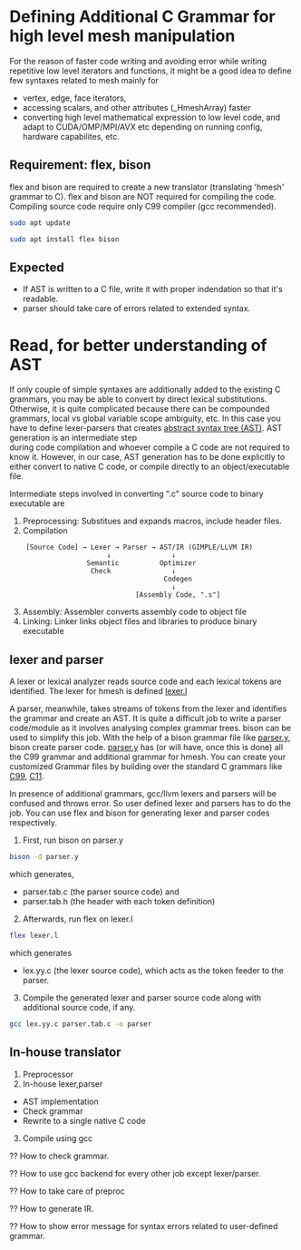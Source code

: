 # Defining Additional C Grammar for high level mesh manipulation

For the reason of faster code writing and avoiding error while
writing repetitive low level iterators and functions,
it might be a good idea to define few syntaxes related
to mesh mainly for
  * vertex, edge, face iterators,
  * accessing scalars, and other attributes (\_HmeshArray) faster
  * converting high level mathematical expression to low level code, 
and adapt to CUDA/OMP/MPI/AVX etc depending on running config, hardware capabilites, etc.


## Requirement: flex, bison

flex and bison are required to create a new translator (translating 
'hmesh' grammar to C). flex and bison are NOT required for compiling
the code. Compiling source code require only C99 compiler (gcc recommended).

```bash
sudo apt update
```
```bash
sudo apt install flex bison
```

## Expected 

  * If AST is written to a C file, write it with proper indendation so that it's readable.
  * parser should take care of errors related to extended syntax.

# Read, for better understanding of AST
  
If only couple of simple syntaxes are additionally added to the existing
C grammars, you may be able to convert by direct lexical substitutions.
Otherwise, it is quite complicated because there can be compounded
grammars, local vs global variable scope ambiguity, etc. In this case you 
have to define lexer-parsers that creates 
[abstract syntax tree (AST)](https://en.wikipedia.org/wiki/Abstract_syntax_tree). 
AST generation is an intermediate step  
during code compilation and whoever compile a C code are not required to know it.
However, in our case, AST generation has to be done explicitly
to either convert to native C code, or compile directly to an 
object/executable file.

Intermediate steps involved in converting ".c" source code to binary executable are
  1.  Preprocessing: Substitues and expands macros, include header files. 
  2.  Compilation
```
    [Source Code] → Lexer → Parser → AST/IR (GIMPLE/LLVM IR)
                        ↓               ↓
                   Semantic          Optimizer
                    Check               ↓
                                      Codegen
                                        ↓
                               [Assembly Code, ".s"]
```
  3.  Assembly: Assembler converts assembly code to object file
  4.  Linking: Linker links object files and libraries to produce binary executable

## lexer and parser

A lexer or lexical analyzer reads source code and each lexical tokens are identified.
The lexer for hmesh is defined [lexer.l](./lexer.l)

A parser, meanwhile, takes streams of tokens from the lexer and identifies the grammar
and create an AST. It is quite a difficult job to write a parser code/module as
it involves analysing complex grammar trees. bison can be used to simplify this
job. With the help of a bison grammar file like [parser.y](./parser.y),
bison create parser code. [parser.y](./parser.y) 
has (or will have, once this is done) 
all the C99 grammar and additional grammar for hmesh.
You can create your customized Grammar files 
by building over the standard C grammars like
[C99](https://www.quut.com/c/ANSI-C-grammar-y-1999.html),
[C11](https://www.quut.com/c/ANSI-C-grammar-y-2011.html).

In presence of additional grammars, gcc/llvm lexers and parsers will be
confused and throws error. So user defined lexer and parsers has to do
the job. You can use flex and bison for generating lexer and parser codes
respectively. 

1.  First, run bison on parser.y 
```bash
bison -d parser.y
```
which generates, 
  * parser.tab.c (the parser source code) and 
  * parser.tab.h (the header with each token definition)
2.  Afterwards, run flex on lexer.l
```bash
flex lexer.l
```
which generates 
  * lex.yy.c (the lexer source code), which acts as the token feeder to the parser.
3.  Compile the generated lexer and parser source code along with additional source code, if any.
```bash
gcc lex.yy.c parser.tab.c -o parser
```

## In-house translator

1.  Preprocessor
2.  In-house lexer,parser
  * AST implementation
  * Check grammar
  * Rewrite to a single native C code
3.  Compile using gcc

?? How to check grammar.

?? How to use gcc backend for every other job except lexer/parser.

?? How to take care of preproc

?? How to generate IR.

?? How to show error message for syntax errors related to user-defined grammar.


